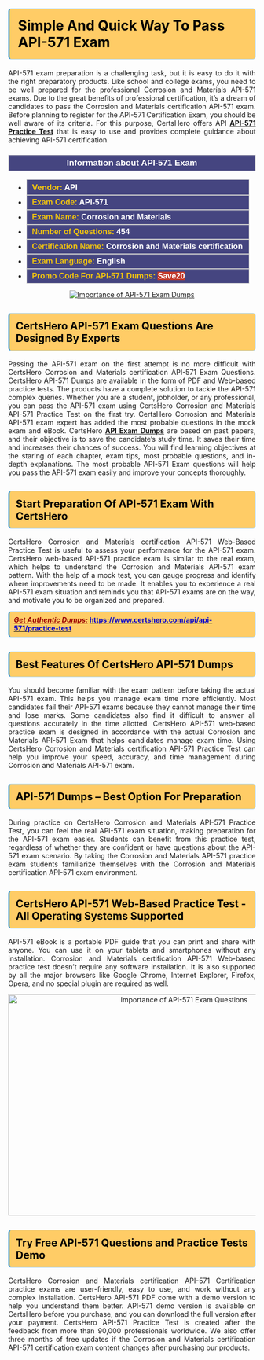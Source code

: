 <h1><strong><span style="display:block; color:#000000; background:#ffcc66; border: 0.5px solid #AED6F1 ; border-left: 3px solid #3498DB; padding: .6em; border-radius: 6px;">Simple And Quick Way To Pass API-571 Exam</span></strong></h1>

<p style="text-align: justify;">API-571 exam preparation is a challenging task, but it is easy to do it with the right preparatory products. Like school and college exams, you need to be well prepared for the professional Corrosion and Materials API-571 exams. Due to the great benefits of professional certification, it’s a dream of candidates to pass the Corrosion and Materials certification API-571 exam. Before planning to register for the API-571 Certification Exam, you should be well aware of its criteria. For this purpose, CertsHero offers API <a href="https://www.certshero.com/api/api-571"><strong>API-571 Practice Test</strong></a> that is easy to use and provides complete guidance about achieving API-571 certification.</p>

<h3 style="background: #454580; border: 1px solid rgb(204, 204, 204); padding: 5px 10px; text-align: center;"><span style="color:#ffffff;"><span style="font-size:11pt"><span style="line-height:normal"><span style="font-family:Calibri,sans-serif"><b><span style="font-size:13.0pt"><span cambria="">Information about API-571 Exam</span></span></b></span></span></span></span></h3>

<ul>
	<li style="margin:0cm 10pt">
	<div style="background:#454580; border: 1px solid rgb(204, 204, 204); padding: 5px 10px; text-align: justify;"><span style="font-size:11pt"><span style="line-height:normal"><span style="tab-stops:list 36.0pt"><span style="font-fam ily:Calibri,sans-serif"><b><span style="font-size:12.0pt"><span new="" roman="" style="font-family:" times=""><span style="color:#f1c40f;">Vendor:</span> <span style="color:#ffffff;">API</span></span></span></b></span></span></span></span></div>
	</li>
	<li style="margin:0cm 10pt">
	<div style="background: #454580; border: 1px solid rgb(204, 204, 204); padding: 5px 10px; text-align: justify;"><span style="font-size:11pt"><span style="line-height:normal"><span style="tab-stops:list 36.0pt"><span style="font-family:Calibri,sans-serif"><b><span style="font-size:12.0pt"><span new="" roman="" style="font-family:" times=""><span style="color:#f1c40f;">Exam Code:</span> <span style="color:#ffffff;">API-571</span></span></span></b></span></span></span></span></div>
	</li>
	<li style="margin:0cm 10pt">
	<div style="background: #454580; border: 1px solid rgb(204, 204, 204); padding: 5px 10px; text-align: justify;"><span style="font-size:11pt"><span style="line-height:normal"><span style="tab-stops:list 36.0pt"><span style="font-family:Calibri,sans-serif"><b><span style="font-size:12.0pt"><span new="" roman="" style="font-family:" times=""><span style="color:#f1c40f;">Exam Name:</span> <span style="color:#ffffff;">Corrosion and Materials</span></span></span></b></span></span></span></span></div>
	</li>
	<li style="margin:0cm 10pt">
	<div style="background: #454580; border: 1px solid rgb(204, 204, 204); padding: 5px 10px;"><span style="font-size:11pt"><span style="line-height:normal"><span style="tab-stops:list 36.0pt"><span style="font-family:Calibri,sans-serif"><b><span style="font-size:12.0pt"><span new="" roman="" style="font-family:" times=""><span style="color:#f1c40f;">Number of Questions: </span><span style="color:#ffffff;">454</span></span></span></b></span></span></span></span></div>
	</li>
	<li style="margin:0cm 10pt">
	<div style="background: #454580; border: 1px solid rgb(204, 204, 204); padding: 5px 10px; text-align: justify;"><span style="font-size:11pt"><span style="line-height:normal"><span style="tab-stops:list 36.0pt"><span style="font-family:Calibri,sans-serif"><b><span style="font-size:12.0pt"><span new="" roman="" style="font-family:" times=""><span style="color:#f1c40f;">Certification Name:</span> <span style="color:#ffffff;">Corrosion and Materials certification</span></span></span></b></span></span></span></span></div>
	</li>
	<li style="margin:0cm 10pt">
	<div style="background: #454580; border: 1px solid rgb(204, 204, 204); padding: 5px 10px; text-align: justify;"><span style="font-size:11pt"><span style="line-height:normal"><span style="tab-stops:list 36.0pt"><span style="font-family:Calibri,sans-serif"><b><span style="font-size:12.0pt"><span new="" roman="" style="font-family:" times=""><span style="color:#f1c40f;">Exam Language:</span> <span style="color:#ffffff;">English</span></span></span></b></span></span></span></span></div>
	</li>
	<li style="margin:0cm 10pt">
	<div style="background: #454580; border: 1px solid rgb(204, 204, 204); padding: 5px 10px;"><span style="font-size:11pt"><span style="line-height:normal"><span style="tab-stops:list 36.0pt"><span style="font-family:Calibri,sans-serif"><b><span style="font-size:12.0pt"><span new="" roman="" style="font-family:" times=""><span style="color:#f1c40f;">Promo Code For API-571 Dumps: </span><span style="color:#ffffff;"><span style="background-color:#c0392b;">Save20</span></span></span></span></b></span></span></span></span></div>
	</li>
</ul>

<p style="text-align: center;"><a href="https://www.certshero.com/api/api-571" rel="NOFOLLOW"><img alt="Importance of API-571 Exam Dumps" src="https://i.imgur.com/UZuq4Dk.jpeg" /></a></p>

<h2><strong><span style="display:block; color:#000000; background:#ffcc66; border: 0.5px solid #AED6F1 ; border-left: 3px solid #3498DB; padding: .6em; border-radius: 6px;">CertsHero API-571 Exam Questions Are Designed By Experts</span></strong></h2>

<p style="text-align: justify;">Passing the API-571 exam on the first attempt is no more difficult with CertsHero Corrosion and Materials certification API-571 Exam Questions. CertsHero API-571 Dumps are available in the form of PDF and Web-based practice tests. The products have a complete solution to tackle the API-571 complex queries. Whether you are a student, jobholder, or any professional, you can pass the API-571 exam using CertsHero Corrosion and Materials API-571 Practice Test on the first try. CertsHero Corrosion and Materials API-571 exam expert has added the most probable questions in the mock exam and eBook. CertsHero <a href="https://www.certshero.com/api"><strong>API Exam Dumps</strong></a> are based on past papers, and their objective is to save the candidate’s study time. It saves their time and increases their chances of success. You will find learning objectives at the staring of each chapter, exam tips, most probable questions, and in-depth explanations. The most probable API-571 Exam questions will help you pass the API-571 exam easily and improve your concepts thoroughly.</p>

<h2><strong><span style="display:block; color:#000000; background:#ffcc66; border: 0.5px solid #AED6F1 ; border-left: 3px solid #3498DB; padding: .6em; border-radius: 6px;">Start Preparation Of API-571 Exam With CertsHero</span></strong></h2>

<p style="text-align: justify;">CertsHero Corrosion and Materials certification API-571 Web-Based Practice Test is useful to assess your performance for the API-571 exam. CertsHero web-based API-571 practice exam is similar to the real exam, which helps to understand the Corrosion and Materials API-571 exam pattern. With the help of a mock test, you can gauge progress and identify where improvements need to be made. It enables you to experience a real API-571 exam situation and reminds you that API-571 exams are on the way, and motivate you to be organized and prepared.</p>

<p><strong><span style="display:block; color:#990000; background:#ffcc66; border: 0.5px solid #AED6F1 ; border-left: 3px solid #3498DB; padding: .6em; border-radius: 6px;"><span style="font-size:14px;"><u><i>Get Authentic Dumps:</i></u></span> <a href="https://www.certshero.com/api/api-571/practice-test"><span style="color:#0000cc;">https://www.certshero.com/api/api-571/practice-test</span></a></span></strong></p>

<h2><strong><span style="display:block; color:#000000; background:#ffcc66; border: 0.5px solid #AED6F1 ; border-left: 3px solid #3498DB; padding: .6em; border-radius: 6px;">Best Features Of CertsHero API-571 Dumps</span></strong></h2>

<p style="text-align: justify;">You should become familiar with the exam pattern before taking the actual API-571 exam. This helps you manage exam time more efficiently. Most candidates fail their API-571 exams because they cannot manage their time and lose marks. Some candidates also find it difficult to answer all questions accurately in the time allotted. CertsHero API-571 web-based practice exam is designed in accordance with the actual Corrosion and Materials API-571 Exam that helps candidates manage exam time. Using CertsHero Corrosion and Materials certification API-571 Practice Test can help you improve your speed, accuracy, and time management during Corrosion and Materials API-571 exam.</p>

<h2><strong><span style="display:block; color:#000000; background:#ffcc66; border: 0.5px solid #AED6F1 ; border-left: 3px solid #3498DB; padding: .6em; border-radius: 6px;">API-571 Dumps – Best Option For Preparation</span></strong></h2>

<p style="text-align: justify;">During practice on CertsHero Corrosion and Materials API-571 Practice Test, you can feel the real API-571 exam situation, making preparation for the API-571 exam easier. Students can benefit from this practice test, regardless of whether they are confident or have questions about the API-571 exam scenario. By taking the Corrosion and Materials API-571 practice exam students familiarize themselves with the Corrosion and Materials certification API-571 exam environment.</p>

<h2><strong><span style="display:block; color:#000000; background:#ffcc66; border: 0.5px solid #AED6F1 ; border-left: 3px solid #3498DB; padding: .6em; border-radius: 6px;">CertsHero API-571 Web-Based Practice Test - All Operating Systems Supported</span></strong></h2>

<p style="text-align: justify;">API-571 eBook is a portable PDF guide that you can print and share with anyone. You can use it on your tablets and smartphones without any installation. Corrosion and Materials certification API-571 Web-based practice test doesn’t require any software installation. It is also supported by all the major browsers like Google Chrome, Internet Explorer, Firefox, Opera, and no special plugin are required as well.</p>

<p style="text-align: center;"><a href="https://www.certshero.com/product-detail/api-571" rel="NOFOLLOW"><img alt="Importance of API-571 Exam Questions" height="450" src="https://i.redd.it/vixpkfso1g981.jpg" width="700" /></a></p>

<h2><strong><span style="display:block; color:#000000; background:#ffcc66; border: 0.5px solid #AED6F1 ; border-left: 3px solid #3498DB; padding: .6em; border-radius: 6px;">Try Free API-571 Questions and Practice Tests Demo</span></strong></h2>

<p style="text-align: justify;">CertsHero Corrosion and Materials certification API-571 Certification practice exams are user-friendly, easy to use, and work without any complex installation. CertsHero API-571 PDF come with a demo version to help you understand them better. API-571 demo version is available on CertsHero before you purchase, and you can download the full version after your payment. CertsHero API-571 Practice Test is created after the feedback from more than 90,000 professionals worldwide. We also offer three months of free updates if the Corrosion and Materials certification API-571 certification exam content changes after purchasing our products.</p>
